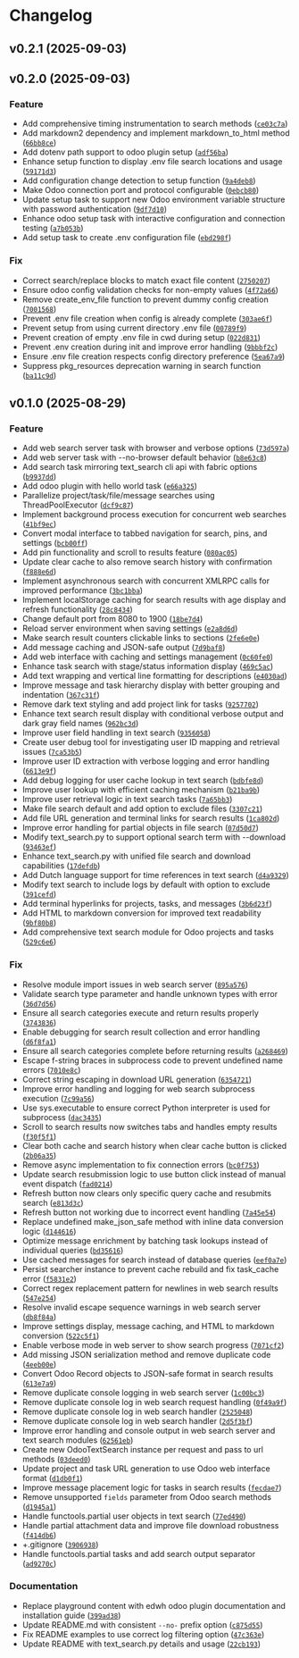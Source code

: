 # Changelog

<!--next-version-placeholder-->

## v0.2.1 (2025-09-03)



## v0.2.0 (2025-09-03)

### Feature

* Add comprehensive timing instrumentation to search methods ([`ce03c7a`](https://github.com/educationwarehouse/odoo_xmlrpc_playground/commit/ce03c7aa3afabe673186e772c2168930e6fb1c90))
* Add markdown2 dependency and implement markdown_to_html method ([`66bb8ce`](https://github.com/educationwarehouse/odoo_xmlrpc_playground/commit/66bb8ce766380be204486512a76b2de2b4109972))
* Add dotenv path support to odoo plugin setup ([`adf56ba`](https://github.com/educationwarehouse/odoo_xmlrpc_playground/commit/adf56baf1f7115bccd713a3673389fa0f5a5aec0))
* Enhance setup function to display .env file search locations and usage ([`59171d3`](https://github.com/educationwarehouse/odoo_xmlrpc_playground/commit/59171d322c6d2dcb1bc29c511a05566259c8bafc))
* Add configuration change detection to setup function ([`9a4deb8`](https://github.com/educationwarehouse/odoo_xmlrpc_playground/commit/9a4deb89f54d032d184a3ab4bd080b4da84bcc61))
* Make Odoo connection port and protocol configurable ([`0ebcb80`](https://github.com/educationwarehouse/odoo_xmlrpc_playground/commit/0ebcb808e4e570d3e172ef63af6251fd21587641))
* Update setup task to support new Odoo environment variable structure with password authentication ([`9df7d10`](https://github.com/educationwarehouse/odoo_xmlrpc_playground/commit/9df7d105778fb8aae1e043eab23139acc1adf674))
* Enhance odoo setup task with interactive configuration and connection testing ([`a7b053b`](https://github.com/educationwarehouse/odoo_xmlrpc_playground/commit/a7b053ba48756eb325e57cede9b37747c528b486))
* Add setup task to create .env configuration file ([`ebd298f`](https://github.com/educationwarehouse/odoo_xmlrpc_playground/commit/ebd298f0f8ed7ff6de0eac93293f11556a56445a))

### Fix

* Correct search/replace blocks to match exact file content ([`2750207`](https://github.com/educationwarehouse/odoo_xmlrpc_playground/commit/275020705c496c4b85701923b6270fc3ed4a20b5))
* Ensure odoo config validation checks for non-empty values ([`4f72a66`](https://github.com/educationwarehouse/odoo_xmlrpc_playground/commit/4f72a66e042c7c478960bbc6540e4e3c9d77f58f))
* Remove create_env_file function to prevent dummy config creation ([`7001568`](https://github.com/educationwarehouse/odoo_xmlrpc_playground/commit/7001568981fee9acffe7492a1ad6c1ea89936f47))
* Prevent .env file creation when config is already complete ([`303ae6f`](https://github.com/educationwarehouse/odoo_xmlrpc_playground/commit/303ae6fd4ff874e223bd395a054f583533ebdf94))
* Prevent setup from using current directory .env file ([`00789f9`](https://github.com/educationwarehouse/odoo_xmlrpc_playground/commit/00789f92829898bdb263e66fd6b45c50eca75300))
* Prevent creation of empty .env file in cwd during setup ([`022d831`](https://github.com/educationwarehouse/odoo_xmlrpc_playground/commit/022d831c5d05223f37323e34e4c64bcfe6e7e627))
* Prevent .env creation during init and improve error handling ([`9bbbf2c`](https://github.com/educationwarehouse/odoo_xmlrpc_playground/commit/9bbbf2c5f3de51ff3fbf7e6cdd904b0b7c2f3a2d))
* Ensure .env file creation respects config directory preference ([`5ea67a9`](https://github.com/educationwarehouse/odoo_xmlrpc_playground/commit/5ea67a944862d39090b99ee5e069c26bb02b8c3e))
* Suppress pkg_resources deprecation warning in search function ([`ba11c9d`](https://github.com/educationwarehouse/odoo_xmlrpc_playground/commit/ba11c9df10c2161a9c2b814ac7844b31295ec4d7))

## v0.1.0 (2025-08-29)

### Feature

* Add web search server task with browser and verbose options ([`73d597a`](https://github.com/educationwarehouse/odoo_xmlrpc_playground/commit/73d597a279275abed80378c24ad2b1e6bb82ae59))
* Add web server task with --no-browser default behavior ([`b8e63c8`](https://github.com/educationwarehouse/odoo_xmlrpc_playground/commit/b8e63c85d01c4bcd0fee478c723b0e1b618a3f74))
* Add search task mirroring text_search cli api with fabric options ([`b9937dd`](https://github.com/educationwarehouse/odoo_xmlrpc_playground/commit/b9937dd8d7113d3dc75f9eeb877421883a982d6d))
* Add odoo plugin with hello world task ([`e66a325`](https://github.com/educationwarehouse/odoo_xmlrpc_playground/commit/e66a3253b5a3b704b54bdff73e80e7cc7c1ed2b3))
* Parallelize project/task/file/message searches using ThreadPoolExecutor ([`dcf9c87`](https://github.com/educationwarehouse/odoo_xmlrpc_playground/commit/dcf9c8742f5c33c102519c5b4dd7b5a0b26e62d9))
* Implement background process execution for concurrent web searches ([`41bf9ec`](https://github.com/educationwarehouse/odoo_xmlrpc_playground/commit/41bf9ec9813d4f538295e14e66d7450735ae7a3c))
* Convert modal interface to tabbed navigation for search, pins, and settings ([`bcb00ff`](https://github.com/educationwarehouse/odoo_xmlrpc_playground/commit/bcb00ffa1a092c3451498aead577f565726b58f3))
* Add pin functionality and scroll to results feature ([`080ac05`](https://github.com/educationwarehouse/odoo_xmlrpc_playground/commit/080ac0557fe0cad33f99597d41f6e17784769767))
* Update clear cache to also remove search history with confirmation ([`f888e6d`](https://github.com/educationwarehouse/odoo_xmlrpc_playground/commit/f888e6d3c9f838e8ab7df8433c39d7e02924f05f))
* Implement asynchronous search with concurrent XMLRPC calls for improved performance ([`3bc1bba`](https://github.com/educationwarehouse/odoo_xmlrpc_playground/commit/3bc1bbace6fc6f99c86596390a44fb46fb9a8ba6))
* Implement localStorage caching for search results with age display and refresh functionality ([`28c8434`](https://github.com/educationwarehouse/odoo_xmlrpc_playground/commit/28c84342eb958d2f50f5638db989f83490bff6cf))
* Change default port from 8080 to 1900 ([`18be7d4`](https://github.com/educationwarehouse/odoo_xmlrpc_playground/commit/18be7d427222b6306d8d58103d29e94e052a320f))
* Reload server environment when saving settings ([`e2a8d6d`](https://github.com/educationwarehouse/odoo_xmlrpc_playground/commit/e2a8d6d1b7aae4814c7678c5d897b32f339be717))
* Make search result counters clickable links to sections ([`2fe6e0e`](https://github.com/educationwarehouse/odoo_xmlrpc_playground/commit/2fe6e0e1415756ef2aa2da0c73dcc0c4c3bb3fca))
* Add message caching and JSON-safe output ([`7d9baf8`](https://github.com/educationwarehouse/odoo_xmlrpc_playground/commit/7d9baf82af0021b6cb9e2dff7ef93f152d837dd8))
* Add web interface with caching and settings management ([`0c60fe0`](https://github.com/educationwarehouse/odoo_xmlrpc_playground/commit/0c60fe07cd1b2816bb5cb1b846615a130a3fb046))
* Enhance task search with stage/status information display ([`469c5ac`](https://github.com/educationwarehouse/odoo_xmlrpc_playground/commit/469c5ac8aacc51d95c4e65f448487bf49e3b88ea))
* Add text wrapping and vertical line formatting for descriptions ([`e4030ad`](https://github.com/educationwarehouse/odoo_xmlrpc_playground/commit/e4030adeeec6022207baddac8d5617e563b158d7))
* Improve message and task hierarchy display with better grouping and indentation ([`367c31f`](https://github.com/educationwarehouse/odoo_xmlrpc_playground/commit/367c31f3ed57f64b8c0d51acc809bd1d390f49e5))
* Remove dark text styling and add project link for tasks ([`9257702`](https://github.com/educationwarehouse/odoo_xmlrpc_playground/commit/92577028edd4ab4887a55af009beec5412da5216))
* Enhance text search result display with conditional verbose output and dark gray field names ([`962bc3d`](https://github.com/educationwarehouse/odoo_xmlrpc_playground/commit/962bc3da8bbe50b87e943f12fba381360cc21210))
* Improve user field handling in text search ([`9356058`](https://github.com/educationwarehouse/odoo_xmlrpc_playground/commit/93560588c816f2958c7240fb553d68e307ed3676))
* Create user debug tool for investigating user ID mapping and retrieval issues ([`7ca53b5`](https://github.com/educationwarehouse/odoo_xmlrpc_playground/commit/7ca53b5d81c7fd170bce3f094a8dc5408d3226bc))
* Improve user ID extraction with verbose logging and error handling ([`6613e9f`](https://github.com/educationwarehouse/odoo_xmlrpc_playground/commit/6613e9f207d220111c6d4c81d731f17baf74ed5b))
* Add debug logging for user cache lookup in text search ([`bdbfe8d`](https://github.com/educationwarehouse/odoo_xmlrpc_playground/commit/bdbfe8d021dbdbe109b618a205a597a3d4b3e1aa))
* Improve user lookup with efficient caching mechanism ([`b21ba9b`](https://github.com/educationwarehouse/odoo_xmlrpc_playground/commit/b21ba9b50adee397a386e85a018d2b02ef8980ee))
* Improve user retrieval logic in text search tasks ([`7a65bb3`](https://github.com/educationwarehouse/odoo_xmlrpc_playground/commit/7a65bb3cdf5736f4228c880c8f7afbc03849ca75))
* Make file search default and add option to exclude files ([`3307c21`](https://github.com/educationwarehouse/odoo_xmlrpc_playground/commit/3307c210d9e31f0ea2fec493459f2425d1840b60))
* Add file URL generation and terminal links for search results ([`1ca802d`](https://github.com/educationwarehouse/odoo_xmlrpc_playground/commit/1ca802d59a463c49bfd4826dbb0f5258267c3204))
* Improve error handling for partial objects in file search ([`07d50d7`](https://github.com/educationwarehouse/odoo_xmlrpc_playground/commit/07d50d7c8696c19007c5cf64ab05dc408a7a4f7a))
* Modify text_search.py to support optional search term with --download ([`93463ef`](https://github.com/educationwarehouse/odoo_xmlrpc_playground/commit/93463ef5d8d945985903d06013373f8eb191d0bf))
* Enhance text_search.py with unified file search and download capabilities ([`17defdb`](https://github.com/educationwarehouse/odoo_xmlrpc_playground/commit/17defdb92d406f9cd6e47b30d9f7fd96d854e534))
* Add Dutch language support for time references in text search ([`d4a9329`](https://github.com/educationwarehouse/odoo_xmlrpc_playground/commit/d4a93290346ecc06deeabce38be4e96195d55b4a))
* Modify text search to include logs by default with option to exclude ([`391cefd`](https://github.com/educationwarehouse/odoo_xmlrpc_playground/commit/391cefdb4a9504c608cc182a19ee8422cc0f2988))
* Add terminal hyperlinks for projects, tasks, and messages ([`3b6d23f`](https://github.com/educationwarehouse/odoo_xmlrpc_playground/commit/3b6d23f907339634d53020b37bc2629e3e33926b))
* Add HTML to markdown conversion for improved text readability ([`9bf80b8`](https://github.com/educationwarehouse/odoo_xmlrpc_playground/commit/9bf80b8d7ab90cd1d8989a01bdef80297cb68277))
* Add comprehensive text search module for Odoo projects and tasks ([`529c6e6`](https://github.com/educationwarehouse/odoo_xmlrpc_playground/commit/529c6e6f0b19d22ca2a4f5afa84ffdb574abff2f))

### Fix

* Resolve module import issues in web search server ([`895a576`](https://github.com/educationwarehouse/odoo_xmlrpc_playground/commit/895a576dab60028b69253f1315e19fa16d640d54))
* Validate search type parameter and handle unknown types with error ([`36d7d56`](https://github.com/educationwarehouse/odoo_xmlrpc_playground/commit/36d7d56bb6922ccbcfc0b850c95880339e4a2b54))
* Ensure all search categories execute and return results properly ([`3743836`](https://github.com/educationwarehouse/odoo_xmlrpc_playground/commit/374383691075f6ae8da07d4f82fc197f45576294))
* Enable debugging for search result collection and error handling ([`d6f8fa1`](https://github.com/educationwarehouse/odoo_xmlrpc_playground/commit/d6f8fa188010d9c07aa07a3078f07681062636d6))
* Ensure all search categories complete before returning results ([`a268469`](https://github.com/educationwarehouse/odoo_xmlrpc_playground/commit/a26846961f843471f4b87e7d86ccb995fb83d5b6))
* Escape f-string braces in subprocess code to prevent undefined name errors ([`7010e8c`](https://github.com/educationwarehouse/odoo_xmlrpc_playground/commit/7010e8c4154decb98c2e14a3373c2d49ad2ccff0))
* Correct string escaping in download URL generation ([`6354721`](https://github.com/educationwarehouse/odoo_xmlrpc_playground/commit/6354721d74f3128e83d2ab0ed2f33ee3f054f8a0))
* Improve error handling and logging for web search subprocess execution ([`7c99a56`](https://github.com/educationwarehouse/odoo_xmlrpc_playground/commit/7c99a56f154c23e811b7daddffd1fba6695f4041))
* Use sys.executable to ensure correct Python interpreter is used for subprocess ([`dac3435`](https://github.com/educationwarehouse/odoo_xmlrpc_playground/commit/dac3435f3c034dcf636c45454231b42067a94fe8))
* Scroll to search results now switches tabs and handles empty results ([`f30f5f1`](https://github.com/educationwarehouse/odoo_xmlrpc_playground/commit/f30f5f192fd8815110323f71a86509adbdba1321))
* Clear both cache and search history when clear cache button is clicked ([`2b06a35`](https://github.com/educationwarehouse/odoo_xmlrpc_playground/commit/2b06a35b3decf4f3b47f5719f353024859c7d52d))
* Remove async implementation to fix connection errors ([`bc0f753`](https://github.com/educationwarehouse/odoo_xmlrpc_playground/commit/bc0f753a5262fcf7c2ace36b54cf67ab09ec0a63))
* Update search resubmission logic to use button click instead of manual event dispatch ([`fad0214`](https://github.com/educationwarehouse/odoo_xmlrpc_playground/commit/fad0214826d6fcf8ad337b08cad96d7095abe89d))
* Refresh button now clears only specific query cache and resubmits search ([`e813d3c`](https://github.com/educationwarehouse/odoo_xmlrpc_playground/commit/e813d3cf0c1f73686163ed471f736529ee4ab307))
* Refresh button not working due to incorrect event handling ([`7a45e54`](https://github.com/educationwarehouse/odoo_xmlrpc_playground/commit/7a45e548bf114958c37e69f21a938a8322a05637))
* Replace undefined make_json_safe method with inline data conversion logic ([`d144616`](https://github.com/educationwarehouse/odoo_xmlrpc_playground/commit/d144616899cd8ef313f8a2866c08ac2e30cbf9a6))
* Optimize message enrichment by batching task lookups instead of individual queries ([`bd35616`](https://github.com/educationwarehouse/odoo_xmlrpc_playground/commit/bd35616192f68aa14933753977945dca66c76e06))
* Use cached messages for search instead of database queries ([`eef0a7e`](https://github.com/educationwarehouse/odoo_xmlrpc_playground/commit/eef0a7e97688a93b2fee1fc6c995eea9b5098f10))
* Persist searcher instance to prevent cache rebuild and fix task_cache error ([`f5831e2`](https://github.com/educationwarehouse/odoo_xmlrpc_playground/commit/f5831e20a3404850dbd878f2f4c5375001ea2607))
* Correct regex replacement pattern for newlines in web search results ([`547e254`](https://github.com/educationwarehouse/odoo_xmlrpc_playground/commit/547e254b74ed9d34a340280844e077237c5ac830))
* Resolve invalid escape sequence warnings in web search server ([`db8f84a`](https://github.com/educationwarehouse/odoo_xmlrpc_playground/commit/db8f84a2d2f1a52dbbf3fe1a9f40de104e8cbd23))
* Improve settings display, message caching, and HTML to markdown conversion ([`522c5f1`](https://github.com/educationwarehouse/odoo_xmlrpc_playground/commit/522c5f188ed981a86ed776c609f3855a3eda3847))
* Enable verbose mode in web server to show search progress ([`7071cf2`](https://github.com/educationwarehouse/odoo_xmlrpc_playground/commit/7071cf2c3414fa052c25eb3ce443d2a10bc4a76d))
* Add missing JSON serialization method and remove duplicate code ([`4eeb00e`](https://github.com/educationwarehouse/odoo_xmlrpc_playground/commit/4eeb00eee513bac304b6727030e07a7d898afeaa))
* Convert Odoo Record objects to JSON-safe format in search results ([`613e7a9`](https://github.com/educationwarehouse/odoo_xmlrpc_playground/commit/613e7a9d313672f7c5d5abe606e67861564ef0a0))
* Remove duplicate console logging in web search server ([`1c00bc3`](https://github.com/educationwarehouse/odoo_xmlrpc_playground/commit/1c00bc388297ffd2879f494e3b20b0793690cf62))
* Remove duplicate console log in web search request handling ([`0f49a9f`](https://github.com/educationwarehouse/odoo_xmlrpc_playground/commit/0f49a9f080eff2da3719d5b280cd1fc616062c29))
* Remove duplicate console log in web search handler ([`2525048`](https://github.com/educationwarehouse/odoo_xmlrpc_playground/commit/252504802bb503cd717780d5d426405bae84dd19))
* Remove duplicate console log in web search handler ([`2d5f3bf`](https://github.com/educationwarehouse/odoo_xmlrpc_playground/commit/2d5f3bf179167b5b8f72fa12ac88b85be9d185b8))
* Improve error handling and console output in web search server and text search modules ([`62561eb`](https://github.com/educationwarehouse/odoo_xmlrpc_playground/commit/62561eb1b29a67e790d1c087e067273123f9436a))
* Create new OdooTextSearch instance per request and pass to url methods ([`03deed0`](https://github.com/educationwarehouse/odoo_xmlrpc_playground/commit/03deed03157cf2cb9cbdb255fe2e0c21f69debc3))
* Update project and task URL generation to use Odoo web interface format ([`d1db0f1`](https://github.com/educationwarehouse/odoo_xmlrpc_playground/commit/d1db0f151c3571ef35c66b342eeaca907ee31f51))
* Improve message placement logic for tasks in search results ([`fecdae7`](https://github.com/educationwarehouse/odoo_xmlrpc_playground/commit/fecdae704493d242c87f2163029f5c277f7e6d44))
* Remove unsupported `fields` parameter from Odoo search methods ([`d1945a1`](https://github.com/educationwarehouse/odoo_xmlrpc_playground/commit/d1945a1221503d465c68b238da1b61913f4c674b))
* Handle functools.partial user objects in text search ([`77ed490`](https://github.com/educationwarehouse/odoo_xmlrpc_playground/commit/77ed490a26e10c7c66782de821913e65f079c1f1))
* Handle partial attachment data and improve file download robustness ([`f414db6`](https://github.com/educationwarehouse/odoo_xmlrpc_playground/commit/f414db6378a3b2f2b38c385c7f9ff97c5f59f3a3))
* +.gitignore ([`3906938`](https://github.com/educationwarehouse/odoo_xmlrpc_playground/commit/39069385e28cec551aef09ea4b12513bb00ef2fe))
* Handle functools.partial tasks and add search output separator ([`ad9270c`](https://github.com/educationwarehouse/odoo_xmlrpc_playground/commit/ad9270c52af535f80532d39e42b03529b2742d7d))

### Documentation

* Replace playground content with edwh odoo plugin documentation and installation guide ([`399ad38`](https://github.com/educationwarehouse/odoo_xmlrpc_playground/commit/399ad388c2df1d61c7ac36ceb5b5a52ce25c6109))
* Update README.md with consistent `--no-` prefix option ([`c875d55`](https://github.com/educationwarehouse/odoo_xmlrpc_playground/commit/c875d5592ac95e628053bda94a77c554068ffd50))
* Fix README examples to use correct log filtering option ([`47c363e`](https://github.com/educationwarehouse/odoo_xmlrpc_playground/commit/47c363e5ac2eb4373d86c444080dffca49ec37e9))
* Update README with text_search.py details and usage ([`22cb193`](https://github.com/educationwarehouse/odoo_xmlrpc_playground/commit/22cb193f958137bb440ba11ae8f858892dd392b8))
